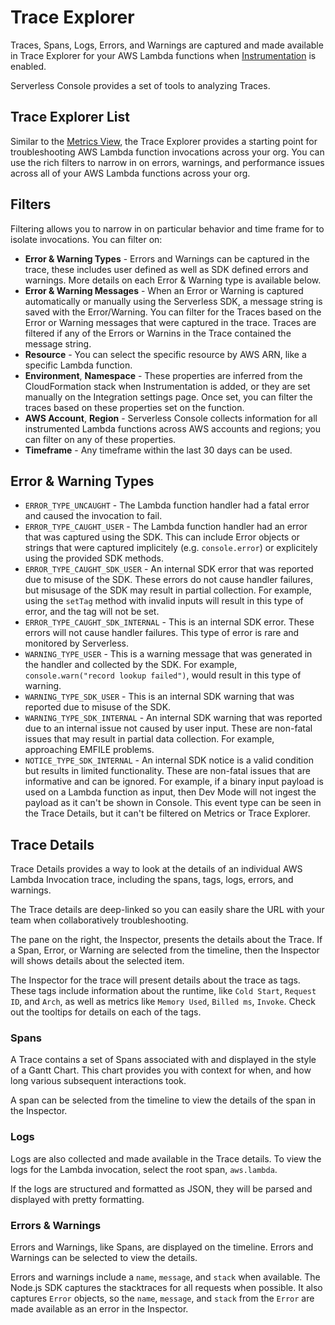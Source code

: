 <!--
title: Trace Explorer
menuText: Trace Explorer
description: Using Explorer and understanding Traces and Spans.
menuOrder: 5
-->

# Trace Explorer

Traces, Spans, Logs, Errors, and Warnings are captured and made available in
Trace Explorer for your AWS Lambda functions when [Instrumentation](./instrumentation.md)
is enabled.

Serverless Console provides a set of tools to analyzing Traces.

## Trace Explorer List

Similar to the [Metrics View](./metrics.md), the Trace Explorer provides a
starting point for troubleshooting AWS Lambda function invocations across your
org. You can use the rich filters to narrow in on errors, warnings, and
performance issues across all of your AWS Lambda functions across your org.

## Filters

Filtering allows you to narrow in on particular behavior and time frame for 
to isolate invocations. You can filter on:

- **Error & Warning Types** - Errors and Warnings can be captured in the trace,
these includes user defined as well as SDK defined errors and warnings. More
details on each Error & Warning type is available below.
- **Error & Warning Messages** - When an Error or Warning is captured
automatically or manually using the Serverless SDK, a message string is saved
with the Error/Warning. You can filter for the Traces based on the Error or
Warning messages that were captured in the trace. Traces are filtered if any of
the Errors or Warnins in the Trace contained the message string.
- **Resource** - You can select the specific resource by AWS ARN, like a
specific Lambda function.
- **Environment**, **Namespace** - These properties are inferred from the
CloudFormation stack when Instrumentation is added, or they are set manually
on the Integration settings page. Once set, you can filter the traces based on
these properties set on the function.
- **AWS Account**, **Region** - Serverless Console collects information for all
instrumented Lambda functions across AWS accounts and regions; you  can filter
on any of these properties.
- **Timeframe** - Any timeframe within the last 30 days can be used.


## Error & Warning Types

- `ERROR_TYPE_UNCAUGHT` - The Lambda function handler had a fatal error and
caused the invocation to fail.
- `ERROR_TYPE_CAUGHT_USER` - The Lambda function handler had an error that was
captured using the SDK. This can include Error objects or strings that were
captured implicitely (e.g. `console.error`) or explicitely using the provided
SDK methods.
- `ERROR_TYPE_CAUGHT_SDK_USER` - An internal SDK error that was reported due to
misuse of the SDK. These errors do not cause handler failures, but misusage of
the SDK may result in partial collection. For example, using the `setTag` method
with invalid inputs will result in this type of error, and the tag will not be
set.
- `ERROR_TYPE_CAUGHT_SDK_INTERNAL` - This is an internal SDK error. These errors
will not cause handler failures. This type of error is rare and monitored by
Serverless.
- `WARNING_TYPE_USER` - This is a warning message that was generated in the
handler and collected by the SDK. For example, `console.warn("record lookup
failed")`, would result in this type of warning.
- `WARNING_TYPE_SDK_USER` - This is an internal SDK warning that was reported
due to misuse of the SDK.
- `WARNING_TYPE_SDK_INTERNAL` - An internal SDK warning that was reported due to
an internal issue not caused by user input. These are non-fatal issues that may
result in partial data collection. For example, approaching EMFILE problems.
- `NOTICE_TYPE_SDK_INTERNAL` - An internal SDK notice is a valid condition but
results in limited functionality. These are non-fatal issues that are
informative and can be ignored. For example, if a binary input payload is used
on a Lambda function as input, then Dev Mode will not ingest the payload as it
can't be shown in Console. This event type can be seen in the Trace Details, but
it can't be filtered on Metrics or Trace Explorer.


## Trace Details

Trace Details provides a way to look at the details of an individual AWS Lambda
Invocation trace, including the spans, tags, logs, errors, and warnings.

The Trace details are deep-linked so you can easily share the URL with your
team when collaboratively troubleshooting.

The pane on the right, the Inspector, presents the details about the Trace. If
a Span, Error, or Warning are selected from the timeline, then the Inspector
will shows details about the selected item.

The Inspector for the trace will present details about the trace as tags. These
tags include information about the runtime, like `Cold Start`, `Request ID`,
and `Arch`, as well as metrics like `Memory Used`, `Billed ms`, `Invoke`. Check
out the tooltips for details on each of the tags.

### Spans

A Trace contains a set of Spans associated with and displayed in the style of a 
Gantt Chart. This chart provides you with context for when, and how long various
subsequent interactions took. 

A span can be selected from the timeline to view the details of the span in the
Inspector.

### Logs

Logs are also collected and made available in the Trace details. To view the
logs for the Lambda invocation, select the root span, `aws.lambda`.

If the logs are structured and formatted as JSON, they will be parsed and
displayed with pretty formatting.

### Errors & Warnings

Errors and Warnings, like Spans, are displayed on the timeline. Errors and
Warnings can be selected to view the details.

Errors and warnings include a `name`, `message`, and `stack` when available.
The Node.js SDK captures the stacktraces for all requests when possible. It also
captures `Error` objects, so the `name`, `message`, and `stack` from the `Error`
are made available as an error in the Inspector.

